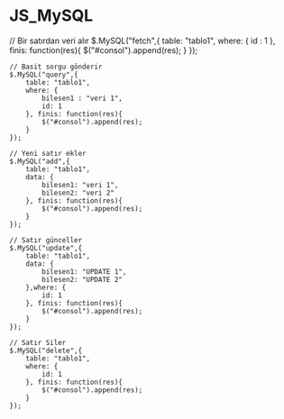 # JS_MySQL
// Bir satırdan veri alır
	$.MySQL("fetch",{
		table: "tablo1",
		where: {
			id : 1
		}, finis: function(res){
			$("#consol").append(res);
		}
	});

	// Basit sorgu gönderir
	$.MySQL("query",{
		table: "tablo1",
		where: {
			bilesen1 : "veri 1",
			id: 1
		}, finis: function(res){
			$("#consol").append(res);
		}
	});
	
	// Yeni satır ekler
	$.MySQL("add",{
		table: "tablo1",
		data: {
			bilesen1: "veri 1",
			bilesen2: "veri 2"
		}, finis: function(res){
			$("#consol").append(res);
		}
	});

	// Satır günceller
	$.MySQL("update",{
		table: "tablo1",
		data: {
			bilesen1: "UPDATE 1",
			bilesen2: "UPDATE 2"
		},where: {
			id: 1
		}, finis: function(res){
			$("#consol").append(res);
		}
	});

	// Satır Siler
	$.MySQL("delete",{
		table: "tablo1",
		where: {
			id: 1
		}, finis: function(res){
			$("#consol").append(res);
		}
	});
